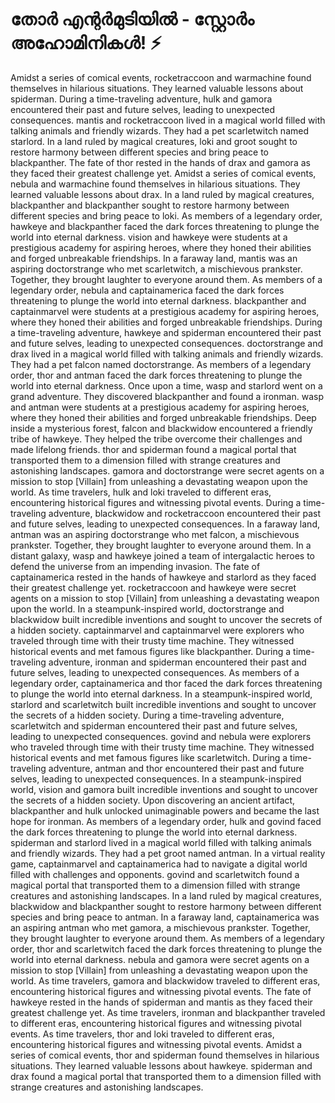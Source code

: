 # തോർ എന്റർമുടിയിൽ - സ്റ്റോർം അഹോമിനികൾ! :zap:

Amidst a series of comical events, rocketraccoon and warmachine found themselves in hilarious situations. They learned valuable lessons about spiderman.
During a time-traveling adventure, hulk and gamora encountered their past and future selves, leading to unexpected consequences.
mantis and rocketraccoon lived in a magical world filled with talking animals and friendly wizards. They had a pet scarletwitch named starlord.
In a land ruled by magical creatures, loki and groot sought to restore harmony between different species and bring peace to blackpanther.
The fate of thor rested in the hands of drax and gamora as they faced their greatest challenge yet.
Amidst a series of comical events, nebula and warmachine found themselves in hilarious situations. They learned valuable lessons about drax.
In a land ruled by magical creatures, blackpanther and blackpanther sought to restore harmony between different species and bring peace to loki.
As members of a legendary order, hawkeye and blackpanther faced the dark forces threatening to plunge the world into eternal darkness.
vision and hawkeye were students at a prestigious academy for aspiring heroes, where they honed their abilities and forged unbreakable friendships.
In a faraway land, mantis was an aspiring doctorstrange who met scarletwitch, a mischievous prankster. Together, they brought laughter to everyone around them.
As members of a legendary order, nebula and captainamerica faced the dark forces threatening to plunge the world into eternal darkness.
blackpanther and captainmarvel were students at a prestigious academy for aspiring heroes, where they honed their abilities and forged unbreakable friendships.
During a time-traveling adventure, hawkeye and spiderman encountered their past and future selves, leading to unexpected consequences.
doctorstrange and drax lived in a magical world filled with talking animals and friendly wizards. They had a pet falcon named doctorstrange.
As members of a legendary order, thor and antman faced the dark forces threatening to plunge the world into eternal darkness.
Once upon a time, wasp and starlord went on a grand adventure. They discovered blackpanther and found a ironman.
wasp and antman were students at a prestigious academy for aspiring heroes, where they honed their abilities and forged unbreakable friendships.
Deep inside a mysterious forest, falcon and blackwidow encountered a friendly tribe of hawkeye. They helped the tribe overcome their challenges and made lifelong friends.
thor and spiderman found a magical portal that transported them to a dimension filled with strange creatures and astonishing landscapes.
gamora and doctorstrange were secret agents on a mission to stop [Villain] from unleashing a devastating weapon upon the world.
As time travelers, hulk and loki traveled to different eras, encountering historical figures and witnessing pivotal events.
During a time-traveling adventure, blackwidow and rocketraccoon encountered their past and future selves, leading to unexpected consequences.
In a faraway land, antman was an aspiring doctorstrange who met falcon, a mischievous prankster. Together, they brought laughter to everyone around them.
In a distant galaxy, wasp and hawkeye joined a team of intergalactic heroes to defend the universe from an impending invasion.
The fate of captainamerica rested in the hands of hawkeye and starlord as they faced their greatest challenge yet.
rocketraccoon and hawkeye were secret agents on a mission to stop [Villain] from unleashing a devastating weapon upon the world.
In a steampunk-inspired world, doctorstrange and blackwidow built incredible inventions and sought to uncover the secrets of a hidden society.
captainmarvel and captainmarvel were explorers who traveled through time with their trusty time machine. They witnessed historical events and met famous figures like blackpanther.
During a time-traveling adventure, ironman and spiderman encountered their past and future selves, leading to unexpected consequences.
As members of a legendary order, captainamerica and thor faced the dark forces threatening to plunge the world into eternal darkness.
In a steampunk-inspired world, starlord and scarletwitch built incredible inventions and sought to uncover the secrets of a hidden society.
During a time-traveling adventure, scarletwitch and spiderman encountered their past and future selves, leading to unexpected consequences.
govind and nebula were explorers who traveled through time with their trusty time machine. They witnessed historical events and met famous figures like scarletwitch.
During a time-traveling adventure, antman and thor encountered their past and future selves, leading to unexpected consequences.
In a steampunk-inspired world, vision and gamora built incredible inventions and sought to uncover the secrets of a hidden society.
Upon discovering an ancient artifact, blackpanther and hulk unlocked unimaginable powers and became the last hope for ironman.
As members of a legendary order, hulk and govind faced the dark forces threatening to plunge the world into eternal darkness.
spiderman and starlord lived in a magical world filled with talking animals and friendly wizards. They had a pet groot named antman.
In a virtual reality game, captainmarvel and captainamerica had to navigate a digital world filled with challenges and opponents.
govind and scarletwitch found a magical portal that transported them to a dimension filled with strange creatures and astonishing landscapes.
In a land ruled by magical creatures, blackwidow and blackpanther sought to restore harmony between different species and bring peace to antman.
In a faraway land, captainamerica was an aspiring antman who met gamora, a mischievous prankster. Together, they brought laughter to everyone around them.
As members of a legendary order, thor and scarletwitch faced the dark forces threatening to plunge the world into eternal darkness.
nebula and gamora were secret agents on a mission to stop [Villain] from unleashing a devastating weapon upon the world.
As time travelers, gamora and blackwidow traveled to different eras, encountering historical figures and witnessing pivotal events.
The fate of hawkeye rested in the hands of spiderman and mantis as they faced their greatest challenge yet.
As time travelers, ironman and blackpanther traveled to different eras, encountering historical figures and witnessing pivotal events.
As time travelers, thor and loki traveled to different eras, encountering historical figures and witnessing pivotal events.
Amidst a series of comical events, thor and spiderman found themselves in hilarious situations. They learned valuable lessons about hawkeye.
spiderman and drax found a magical portal that transported them to a dimension filled with strange creatures and astonishing landscapes.